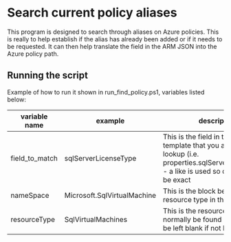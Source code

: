 # Search current policy aliases

This program is designed to search through aliases on Azure policies. This is really to help establish if the alias has already been added or if it needs to be requested. It can then help translate the field in the ARM JSON into the Azure policy path.


## Running the script
Example of how to run it shown in run_find_policy.ps1, variables listed below:

| variable name | example | description |
|---------------|---------|-------------|
| field_to_match | sqlServerLicenseType        | This is the field in the ARM template that you are trying to lookup (i.e. properties.sqlServerLicenseType) - a like is used so doesnt have to be exact  |
| nameSpace      | Microsoft.SqlVirtualMachine | This is the block before the resource type in the ID |
| resourceType   | SqlVirtualMachines          | This is the resource type (it can normally be found in the ID), can be left blank if not known |

